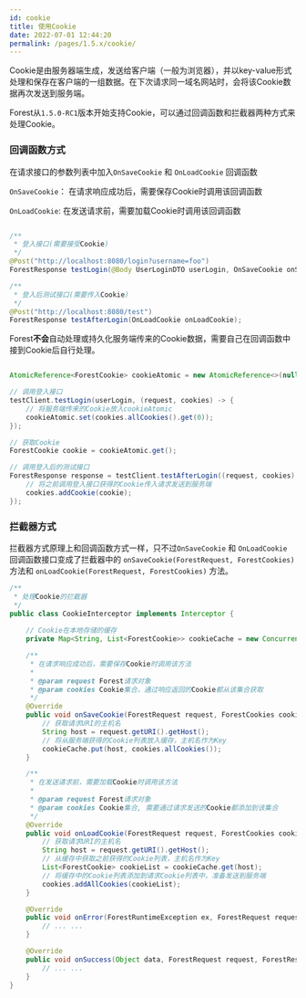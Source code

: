 ```yaml
---
id: cookie
title: 使用Cookie
date: 2022-07-01 12:44:20
permalink: /pages/1.5.x/cookie/
---
```



Cookie是由服务器端生成，发送给客户端（一般为浏览器），并以key-value形式处理和保存在客户端的一组数据。在下次请求同一域名网站时，会将该Cookie数据再次发送到服务端。

Forest从`1.5.0-RC1`版本开始支持Cookie，可以通过回调函数和拦截器两种方式来处理Cookie。

### 回调函数方式

在请求接口的参数列表中加入`OnSaveCookie` 和 `OnLoadCookie` 回调函数

`OnSaveCookie`： 在请求响应成功后，需要保存Cookie时调用该回调函数

`OnLoadCookie`: 在发送请求前，需要加载Cookie时调用该回调函数

````java

/**
 * 登入接口(需要接受Cookie)
 */
@Post("http://localhost:8080/login?username=foo")
ForestResponse testLogin(@Body UserLoginDTO userLogin, OnSaveCookie onSaveCookie);

/**
 * 登入后测试接口(需要传入Cookie)
 */
@Post("http://localhost:8080/test")
ForestResponse testAfterLogin(OnLoadCookie onLoadCookie);

````

Forest<b>不会</b>自动处理或持久化服务端传来的Cookie数据，需要自己在回调函数中接到Cookie后自行处理。

```java

AtomicReference<ForestCookie> cookieAtomic = new AtomicReference<>(null);

// 调用登入接口
testClient.testLogin(userLogin, (request, cookies) -> {
    // 将服务端传来的Cookie放入cookieAtomic
    cookieAtomic.set(cookies.allCookies().get(0));
});

// 获取Cookie
ForestCookie cookie = cookieAtomic.get();

// 调用登入后的测试接口
ForestResponse response = testClient.testAfterLogin((request, cookies) -> {
    // 将之前调用登入接口获得的Cookie传入请求发送到服务端
    cookies.addCookie(cookie);
});

```

### 拦截器方式

拦截器方式原理上和回调函数方式一样，只不过`OnSaveCookie` 和 `OnLoadCookie` 回调函数接口变成了拦截器中的 `onSaveCookie(ForestRequest, ForestCookies)` 方法和 `onLoadCookie(ForestRequest, ForestCookies)` 方法。

```java
/**
 * 处理Cookie的拦截器
 */
public class CookieInterceptor implements Interceptor {
    
    // Cookie在本地存储的缓存
    private Map<String, List<ForestCookie>> cookieCache = new ConcurrentHashMap<>();

    /**
     * 在请求响应成功后，需要保存Cookie时调用该方法
     *
     * @param request Forest请求对象
     * @param cookies Cookie集合，通过响应返回的Cookie都从该集合获取
     */
    @Override
    public void onSaveCookie(ForestRequest request, ForestCookies cookies) {
        // 获取请求URI的主机名
        String host = request.getURI().getHost();
        // 将从服务端获得的Cookie列表放入缓存，主机名作为Key
        cookieCache.put(host, cookies.allCookies());
    }

    /**
     * 在发送请求前，需要加载Cookie时调用该方法
     *
     * @param request Forest请求对象
     * @param cookies Cookie集合, 需要通过请求发送的Cookie都添加到该集合
     */
    @Override
    public void onLoadCookie(ForestRequest request, ForestCookies cookies) {
        // 获取请求URI的主机名
        String host = request.getURI().getHost();
        // 从缓存中获取之前获得的Cookie列表，主机名作为Key
        List<ForestCookie> cookieList = cookieCache.get(host);
        // 将缓存中的Cookie列表添加到请求Cookie列表中，准备发送到服务端
        cookies.addAllCookies(cookieList);
    }

    @Override
    public void onError(ForestRuntimeException ex, ForestRequest request, ForestResponse response) {
        // ... ...
    }

    @Override
    public void onSuccess(Object data, ForestRequest request, ForestResponse response) {
        // ... ...
    }
}
```
